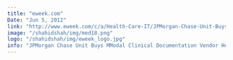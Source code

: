 ```yaml
---
title: "eweek.com"
Date: "Jun 5, 2012"
link: "http://www.eweek.com/c/a/Health-Care-IT/JPMorgan-Chase-Unit-Buys-MModal-Clinical-Documentation-Vendor-143759/?kc=rss"
image: "/shahidshah/img/med18.png"
logo: "/shahidshah/img/eweek_logo.jpg"
info: "JPMorgan Chase Unit Buys MModal Clinical Documentation Vendor Health Care IT"
---
```

